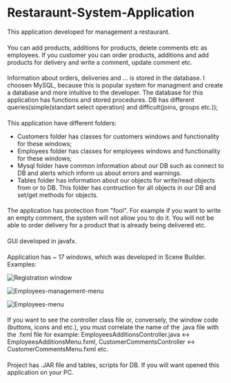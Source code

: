 # Restaraunt-System-Application
This application developed for management a restaurant.
####
You can add products, additions for products, delete comments etc as employees.
If you customer you can order products, additions and add products for delivery and write a comment, update comment etc.
####
Information about orders, deliveries and ... is stored in the database.
I choosen MySQL, because this is popular system for managment and create a database and more intuitive to the developer. The database for this application has functions and stored procedures. DB has different queries(simple(standart select operation) and difficult(joins, groups etc.));
####
This application have different folders:
* Customers folder has classes for customers windows and functionality for these windows;
* Employees folder has classes for employees windows and functionality for these windows;
* Mysql folder have common information about our DB such as connect to DB and alerts which inform us about errors and warnings.
* Tables folder has information about our objects for write/read objects from or to DB. This folder has contruction for all objects in our DB and set/get methods for objects.
####
The application has protection from "fool". For example if you want to write an empty comment, the system will not allow you to do it. You will not be able to order delivery for a product that is already being delivered etc.
####
GUI developed in javafx.
####
Application has ~ 17 windows, which was developed in Scene Builder. Examples: 

![Registration window](https://user-images.githubusercontent.com/72620745/220447335-6f30c87c-7ab4-4b89-826c-5a4d286b8117.png)

![Employees-management-menu](https://user-images.githubusercontent.com/72620745/220447724-2b02149c-00ff-4673-9d9b-16f3038a4ccb.png)

![Employees-menu](https://user-images.githubusercontent.com/72620745/220447585-ec9a8f9f-e80f-410d-9098-741c7a4aa138.png)
####
If you want to see the controller class file or, conversely, the window code (buttons, icons and etc.), you must correlate the name of the .java file with the .fxml file for example: EmployeesAdditionsController.java <-> EmployeesAdditionsMenu.fxml, CustomerCommentsController <-> CustomerCommentsMenu.fxml etc.
####
Project has .JAR file and tables, scripts for DB. If you will want opened this application on your PC.






